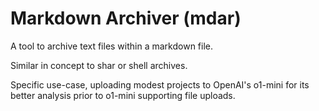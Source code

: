 # Markdown Archiver (mdar)

A tool to archive text files within a markdown file.

Similar in concept to shar or shell archives.

Specific use-case, uploading modest projects to
OpenAI's o1-mini for its better analysis prior
to o1-mini supporting file uploads.
